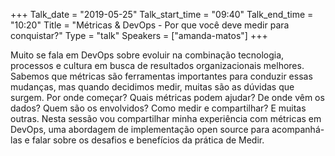 +++
Talk_date = "2019-05-25"
Talk_start_time = "09:40"
Talk_end_time = "10:20"
Title = "Métricas & DevOps - Por que você deve medir para conquistar?"
Type = "talk"
Speakers = ["amanda-matos"]
+++

Muito se fala em DevOps sobre evoluir na combinação tecnologia, processos e cultura em busca de resultados organizacionais melhores. Sabemos que métricas são ferramentas importantes para conduzir essas mudanças, mas quando decidimos medir, muitas são as dúvidas que surgem. Por onde começar? Quais métricas podem ajudar? De onde vêm os dados? Quem são os envolvidos? Como medir e compartilhar? E muitas outras. Nesta sessão vou compartilhar minha experiência com  métricas em DevOps, uma abordagem de implementação open source para acompanhá-las e falar sobre os desafios e benefícios da prática de Medir.

